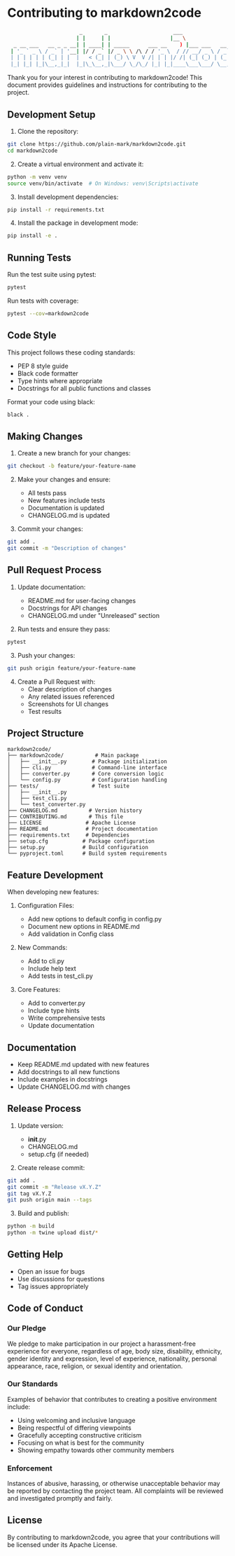 # Contributing to markdown2code

```bash
                       _       _                     ___               _      
                      | |     | |                   |__ \             | |     
  _ __ ___   __ _ _ __| | ____| | _____      ___ __    ) |___ ___   __| | ___ 
 | '_ ` _ \ / _` | '__| |/ / _` |/ _ \ \ /\ / / '_ \  / // __/ _ \ / _` |/ _ \
 | | | | | | (_| | |  |   < (_| | (_) \ V  V /| | | |/ /| (_| (_) | (_| |  __/
 |_| |_| |_|\__,_|_|  |_|\_\__,_|\___/ \_/\_/ |_| |_|____\___\___/ \__,_|\___|
```   

Thank you for your interest in contributing to markdown2code! This document provides guidelines and instructions for contributing to the project.

## Development Setup

1. Clone the repository:
```bash
git clone https://github.com/plain-mark/markdown2code.git
cd markdown2code
```

2. Create a virtual environment and activate it:
```bash
python -m venv venv
source venv/bin/activate  # On Windows: venv\Scripts\activate
```

3. Install development dependencies:
```bash
pip install -r requirements.txt
```

4. Install the package in development mode:
```bash
pip install -e .
```

## Running Tests

Run the test suite using pytest:
```bash
pytest
```

Run tests with coverage:
```bash
pytest --cov=markdown2code
```

## Code Style

This project follows these coding standards:
- PEP 8 style guide
- Black code formatter
- Type hints where appropriate
- Docstrings for all public functions and classes

Format your code using black:
```bash
black .
```

## Making Changes

1. Create a new branch for your changes:
```bash
git checkout -b feature/your-feature-name
```

2. Make your changes and ensure:
   - All tests pass
   - New features include tests
   - Documentation is updated
   - CHANGELOG.md is updated

3. Commit your changes:
```bash
git add .
git commit -m "Description of changes"
```

## Pull Request Process

1. Update documentation:
   - README.md for user-facing changes
   - Docstrings for API changes
   - CHANGELOG.md under "Unreleased" section

2. Run tests and ensure they pass:
```bash
pytest
```

3. Push your changes:
```bash
git push origin feature/your-feature-name
```

4. Create a Pull Request with:
   - Clear description of changes
   - Any related issues referenced
   - Screenshots for UI changes
   - Test results

## Project Structure

```
markdown2code/
├── markdown2code/          # Main package
│   ├── __init__.py        # Package initialization
│   ├── cli.py             # Command-line interface
│   ├── converter.py       # Core conversion logic
│   └── config.py          # Configuration handling
├── tests/                 # Test suite
│   ├── __init__.py
│   ├── test_cli.py
│   └── test_converter.py
├── CHANGELOG.md          # Version history
├── CONTRIBUTING.md       # This file
├── LICENSE              # Apache License
├── README.md            # Project documentation
├── requirements.txt     # Dependencies
├── setup.cfg           # Package configuration
├── setup.py            # Build configuration
└── pyproject.toml      # Build system requirements
```

## Feature Development

When developing new features:

1. Configuration Files:
   - Add new options to default config in config.py
   - Document new options in README.md
   - Add validation in Config class

2. New Commands:
   - Add to cli.py
   - Include help text
   - Add tests in test_cli.py

3. Core Features:
   - Add to converter.py
   - Include type hints
   - Write comprehensive tests
   - Update documentation

## Documentation

- Keep README.md updated with new features
- Add docstrings to all new functions
- Include examples in docstrings
- Update CHANGELOG.md with changes

## Release Process

1. Update version:
   - __init__.py
   - CHANGELOG.md
   - setup.cfg (if needed)

2. Create release commit:
```bash
git add .
git commit -m "Release vX.Y.Z"
git tag vX.Y.Z
git push origin main --tags
```

3. Build and publish:
```bash
python -m build
python -m twine upload dist/*
```

## Getting Help

- Open an issue for bugs
- Use discussions for questions
- Tag issues appropriately

## Code of Conduct

### Our Pledge

We pledge to make participation in our project a harassment-free experience for everyone, regardless of age, body size, disability, ethnicity, gender identity and expression, level of experience, nationality, personal appearance, race, religion, or sexual identity and orientation.

### Our Standards

Examples of behavior that contributes to creating a positive environment include:
- Using welcoming and inclusive language
- Being respectful of differing viewpoints
- Gracefully accepting constructive criticism
- Focusing on what is best for the community
- Showing empathy towards other community members

### Enforcement

Instances of abusive, harassing, or otherwise unacceptable behavior may be reported by contacting the project team. All complaints will be reviewed and investigated promptly and fairly.

## License

By contributing to markdown2code, you agree that your contributions will be licensed under its Apache License.
